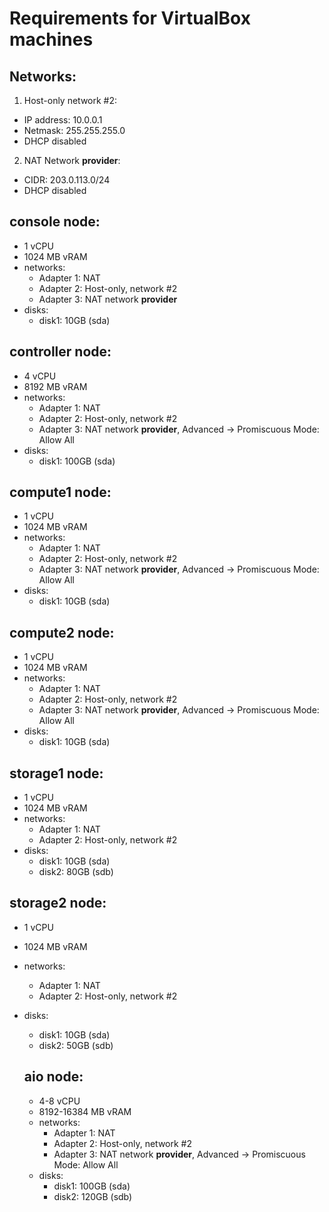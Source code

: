 # Requirements for VirtualBox machines

## Networks:
1) Host-only network #2:
  - IP address: 10.0.0.1
  - Netmask: 255.255.255.0
  - DHCP disabled
2) NAT Network **provider**:
  - CIDR: 203.0.113.0/24
  - DHCP disabled

## **console** node:
- 1 vCPU
- 1024 MB vRAM
- networks:
  - Adapter 1: NAT
  - Adapter 2: Host-only, network #2
  - Adapter 3: NAT network **provider**
- disks:
  - disk1: 10GB (sda)

## **controller** node:
- 4 vCPU
- 8192 MB vRAM
- networks:
  - Adapter 1: NAT
  - Adapter 2: Host-only, network #2
  - Adapter 3: NAT network **provider**, Advanced -> Promiscuous Mode: Allow All
- disks:
  - disk1: 100GB (sda)

## **compute1** node:
- 1 vCPU
- 1024 MB vRAM
- networks:
  - Adapter 1: NAT
  - Adapter 2: Host-only, network #2
  - Adapter 3: NAT network **provider**, Advanced -> Promiscuous Mode: Allow All
- disks:
  - disk1: 10GB (sda)

## **compute2** node:
- 1 vCPU
- 1024 MB vRAM
- networks:
  - Adapter 1: NAT
  - Adapter 2: Host-only, network #2
  - Adapter 3: NAT network **provider**, Advanced -> Promiscuous Mode: Allow All
- disks:
  - disk1: 10GB (sda)

## **storage1** node:
- 1 vCPU
- 1024 MB vRAM
- networks:
  - Adapter 1: NAT
  - Adapter 2: Host-only, network #2
- disks:
  - disk1: 10GB (sda)
  - disk2: 80GB (sdb)

## **storage2** node:
- 1 vCPU
- 1024 MB vRAM
- networks:
  - Adapter 1: NAT
  - Adapter 2: Host-only, network #2
- disks:
  - disk1: 10GB (sda)
  - disk2: 50GB (sdb)

  ## **aio** node:
  - 4-8 vCPU
  - 8192-16384 MB vRAM
  - networks:
    - Adapter 1: NAT
    - Adapter 2: Host-only, network #2
    - Adapter 3: NAT network **provider**, Advanced -> Promiscuous Mode: Allow All
  - disks:
    - disk1: 100GB (sda)
    - disk2: 120GB (sdb) <Create a new VHD in VirtualBox>
